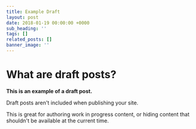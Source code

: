 ```yaml
---
title: Example Draft
layout: post
date: 2018-01-19 00:00:00 +0000
sub_heading: ''
tags: []
related_posts: []
banner_image: ''
---
```

# What are draft posts?

**This is an example of a draft post.** 

Draft posts aren't included when publishing your site.

This is great for authoring work in progress content, or hiding content that shouldn't be available at the current time.